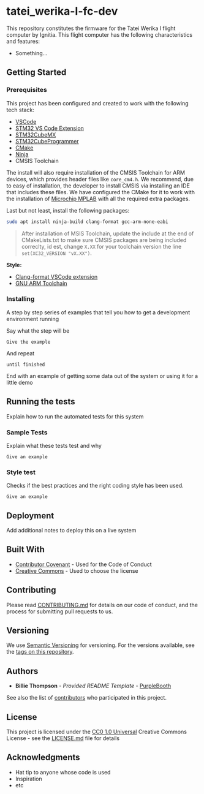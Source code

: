 # tatei_werika-I-fc-dev

This repository constitutes the firmware for the Tatei Werika I flight computer by Ignitia. This flight computer has the following characteristics and features:

- Something...

## Getting Started


### Prerequisites

This project has been configured and created to work with the following tech stack:

- [VSCode](https://code.visualstudio.com/download)
- [STM32 VS Code Extension](https://marketplace.visualstudio.com/items?itemName=stmicroelectronics.stm32-vscode-extension)
- [STM32CubeMX](https://www.st.com/en/development-tools/stm32cubemx.html)
- [STM32CubeProgrammer](https://www.st.com/en/development-tools/stm32cubeprog.html)
- [CMake](https://cmake.org/)
- [Ninja](https://ninja-build.org/)
- CMSIS Toolchain

The install will also require installation of the CMSIS Toolchain for ARM devices, which provides header files like `core_cm4.h`. We recommend, due to easy of installation, the developer to install CMSIS via installing an IDE that includes these files. We have configured the CMake for it to work with the installation of [Microchip MPLAB](https://www.microchip.com/en-us/tools-resources/develop/mplab-x-ide) with all the required extra packages.

Last but not least, install the following packages:
```bash
sudo apt install ninja-build clang-format gcc-arm-none-eabi
```

> After installation of MSIS Toolchain, update the include at the end of CMakeLists.txt to make sure CMSIS packages are being included correclty, id est, change `X.XX` for your toolchain version the line `set(XC32_VERSION "vX.XX")`.

**Style:**
- [Clang-format VSCode extension](https://marketplace.visualstudio.com/items?itemName=xaver.clang-format)
- [GNU ARM Toolchain](https://developer.arm.com/downloads/-/arm-gnu-toolchain-downloads)


### Installing

A step by step series of examples that tell you how to get a development
environment running

Say what the step will be

    Give the example

And repeat

    until finished

End with an example of getting some data out of the system or using it
for a little demo

## Running the tests

Explain how to run the automated tests for this system

### Sample Tests

Explain what these tests test and why

    Give an example

### Style test

Checks if the best practices and the right coding style has been used.

    Give an example

## Deployment

Add additional notes to deploy this on a live system

## Built With

  - [Contributor Covenant](https://www.contributor-covenant.org/) - Used
    for the Code of Conduct
  - [Creative Commons](https://creativecommons.org/) - Used to choose
    the license

## Contributing

Please read [CONTRIBUTING.md](CONTRIBUTING.md) for details on our code
of conduct, and the process for submitting pull requests to us.

## Versioning

We use [Semantic Versioning](http://semver.org/) for versioning. For the versions
available, see the [tags on this
repository](https://github.com/PurpleBooth/a-good-readme-template/tags).

## Authors

  - **Billie Thompson** - *Provided README Template* -
    [PurpleBooth](https://github.com/PurpleBooth)

See also the list of
[contributors](https://github.com/PurpleBooth/a-good-readme-template/contributors)
who participated in this project.

## License

This project is licensed under the [CC0 1.0 Universal](LICENSE.md)
Creative Commons License - see the [LICENSE.md](LICENSE.md) file for
details

## Acknowledgments

  - Hat tip to anyone whose code is used
  - Inspiration
  - etc